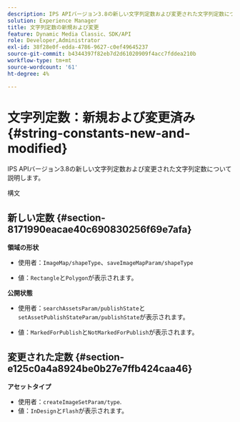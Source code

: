 ```yaml
---
description: IPS APIバージョン3.8の新しい文字列定数および変更された文字列定数について説明します。
solution: Experience Manager
title: 文字列定数の新規および変更
feature: Dynamic Media Classic、SDK/API
role: Developer,Administrator
exl-id: 38f28e0f-edda-4786-9627-c0ef49645237
source-git-commit: b4344397f82eb7d2d61020909f4acc7fddea210b
workflow-type: tm+mt
source-wordcount: '61'
ht-degree: 4%

---
```


# 文字列定数：新規および変更済み{#string-constants-new-and-modified}

IPS APIバージョン3.8の新しい文字列定数および変更された文字列定数について説明します。

構文

## 新しい定数 {#section-8171990eacae40c690830256f69e7afa}

**領域の形状**

* 使用者：`ImageMap/shapeType`、`saveImageMapParam/shapeType`

* 値：`Rectangle`と`Polygon`が表示されます。

**公開状態**

* 使用者：`searchAssetsParam/publishState`と`setAssetPublishStateParam/publishState`が表示されます。

* 値：`MarkedForPublish`と`NotMarkedForPublish`が表示されます。

## 変更された定数 {#section-e125c0a4a8924be0b27e7ffb424caa46}

**アセットタイプ**

* 使用者：`createImageSetParam/type`.
* 値：`InDesign`と`Flash`が表示されます。
